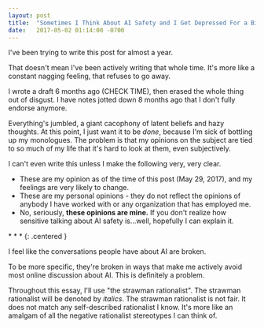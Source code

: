 ```yaml
---
layout: post
title:  "Sometimes I Think About AI Safety and I Get Depressed For a Bit"
date:   2017-05-02 01:14:00 -0700
---
```


I've been trying to write this post for almost a year.

That doesn't mean I've been actively writing that whole time. It's more
like a constant nagging feeling, that refuses to go away.

I wrote a draft 6 months ago (CHECK TIME), then erased the whole thing out
of disgust. I have notes jotted down 8 months ago that I don't fully endorse
anymore.

Everything's jumbled, a giant cacophony of latent beliefs and hazy thoughts.
At this point, I just want it to be *done*, because I'm sick of bottling
up my monologues. The problem is that my opinions on the subject are tied
to so much of my life that it's hard to look at them, even subjectively.

I can't even write this unless I make the following very, very clear.

* These are my opinion as of the time of this post (May 29, 2017), and
my feelings are very likely to change.
* These are my personal opinions - they do not reflect the opinions of
anybody I have worked with or any organization that has employed me.
* No, seriously, **these opinions are mine.** If you don't realize how
sensitive talking about AI safety is...well, hopefully I can explain it.

\* \* \*
{: .centered }

I feel like the conversations people have about AI are broken.

To be more specific, they're broken in ways that make me actively avoid most
online discussion about AI. This is definitely a problem.

Throughout this essay, I'll use "the strawman rationalist". The strawman
rationalist will be denoted by *italics*. The strawman rationalist is not
fair. It does not match any self-described rationalist I know. It's more
like an amalgam of all the negative rationalist stereotypes I can think of.

